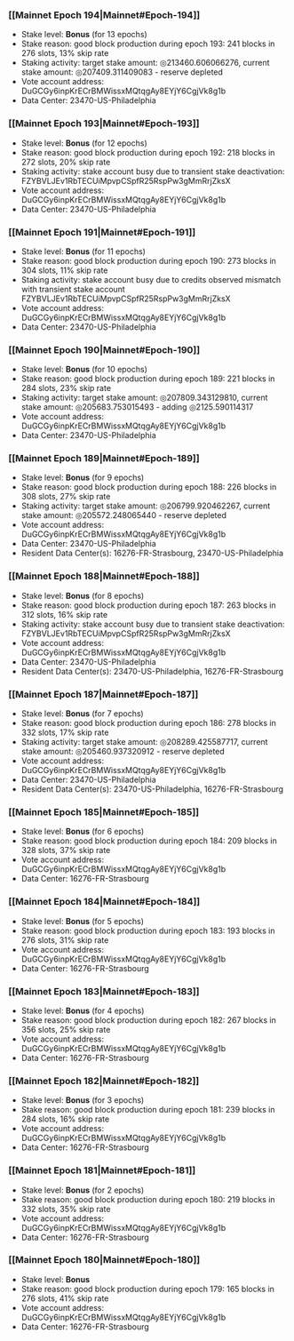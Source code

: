 ### [[Mainnet Epoch 194|Mainnet#Epoch-194]]
* Stake level: **Bonus** (for 13 epochs)
* Stake reason: good block production during epoch 193: 241 blocks in 276 slots, 13% skip rate
* Staking activity: target stake amount: ◎213460.606066276, current stake amount: ◎207409.311409083 - reserve depleted
* Vote account address: DuGCGy6inpKrECrBMWissxMQtqgAy8EYjY6CgjVk8g1b
* Data Center: 23470-US-Philadelphia
### [[Mainnet Epoch 193|Mainnet#Epoch-193]]
* Stake level: **Bonus** (for 12 epochs)
* Stake reason: good block production during epoch 192: 218 blocks in 272 slots, 20% skip rate
* Staking activity: stake account busy due to transient stake deactivation: FZYBVLJEv1RbTECUiMpvpCSpfR25RspPw3gMmRrjZksX
* Vote account address: DuGCGy6inpKrECrBMWissxMQtqgAy8EYjY6CgjVk8g1b
* Data Center: 23470-US-Philadelphia
### [[Mainnet Epoch 191|Mainnet#Epoch-191]]
* Stake level: **Bonus** (for 11 epochs)
* Stake reason: good block production during epoch 190: 273 blocks in 304 slots, 11% skip rate
* Staking activity: stake account busy due to credits observed mismatch with transient stake account FZYBVLJEv1RbTECUiMpvpCSpfR25RspPw3gMmRrjZksX
* Vote account address: DuGCGy6inpKrECrBMWissxMQtqgAy8EYjY6CgjVk8g1b
* Data Center: 23470-US-Philadelphia
### [[Mainnet Epoch 190|Mainnet#Epoch-190]]
* Stake level: **Bonus** (for 10 epochs)
* Stake reason: good block production during epoch 189: 221 blocks in 284 slots, 23% skip rate
* Staking activity: target stake amount: ◎207809.343129810, current stake amount: ◎205683.753015493 - adding ◎2125.590114317
* Vote account address: DuGCGy6inpKrECrBMWissxMQtqgAy8EYjY6CgjVk8g1b
* Data Center: 23470-US-Philadelphia
### [[Mainnet Epoch 189|Mainnet#Epoch-189]]
* Stake level: **Bonus** (for 9 epochs)
* Stake reason: good block production during epoch 188: 226 blocks in 308 slots, 27% skip rate
* Staking activity: target stake amount: ◎206799.920462267, current stake amount: ◎205572.248065440 - reserve depleted
* Vote account address: DuGCGy6inpKrECrBMWissxMQtqgAy8EYjY6CgjVk8g1b
* Data Center: 23470-US-Philadelphia
* Resident Data Center(s): 16276-FR-Strasbourg, 23470-US-Philadelphia
### [[Mainnet Epoch 188|Mainnet#Epoch-188]]
* Stake level: **Bonus** (for 8 epochs)
* Stake reason: good block production during epoch 187: 263 blocks in 312 slots, 16% skip rate
* Staking activity: stake account busy due to transient stake deactivation: FZYBVLJEv1RbTECUiMpvpCSpfR25RspPw3gMmRrjZksX
* Vote account address: DuGCGy6inpKrECrBMWissxMQtqgAy8EYjY6CgjVk8g1b
* Data Center: 23470-US-Philadelphia
* Resident Data Center(s): 23470-US-Philadelphia, 16276-FR-Strasbourg
### [[Mainnet Epoch 187|Mainnet#Epoch-187]]
* Stake level: **Bonus** (for 7 epochs)
* Stake reason: good block production during epoch 186: 278 blocks in 332 slots, 17% skip rate
* Staking activity: target stake amount: ◎208289.425587717, current stake amount: ◎205460.937320912 - reserve depleted
* Vote account address: DuGCGy6inpKrECrBMWissxMQtqgAy8EYjY6CgjVk8g1b
* Data Center: 23470-US-Philadelphia
* Resident Data Center(s): 23470-US-Philadelphia, 16276-FR-Strasbourg
### [[Mainnet Epoch 185|Mainnet#Epoch-185]]
* Stake level: **Bonus** (for 6 epochs)
* Stake reason: good block production during epoch 184: 209 blocks in 328 slots, 37% skip rate
* Vote account address: DuGCGy6inpKrECrBMWissxMQtqgAy8EYjY6CgjVk8g1b
* Data Center: 16276-FR-Strasbourg
### [[Mainnet Epoch 184|Mainnet#Epoch-184]]
* Stake level: **Bonus** (for 5 epochs)
* Stake reason: good block production during epoch 183: 193 blocks in 276 slots, 31% skip rate
* Vote account address: DuGCGy6inpKrECrBMWissxMQtqgAy8EYjY6CgjVk8g1b
* Data Center: 16276-FR-Strasbourg
### [[Mainnet Epoch 183|Mainnet#Epoch-183]]
* Stake level: **Bonus** (for 4 epochs)
* Stake reason: good block production during epoch 182: 267 blocks in 356 slots, 25% skip rate
* Vote account address: DuGCGy6inpKrECrBMWissxMQtqgAy8EYjY6CgjVk8g1b
* Data Center: 16276-FR-Strasbourg
### [[Mainnet Epoch 182|Mainnet#Epoch-182]]
* Stake level: **Bonus** (for 3 epochs)
* Stake reason: good block production during epoch 181: 239 blocks in 284 slots, 16% skip rate
* Vote account address: DuGCGy6inpKrECrBMWissxMQtqgAy8EYjY6CgjVk8g1b
* Data Center: 16276-FR-Strasbourg
### [[Mainnet Epoch 181|Mainnet#Epoch-181]]
* Stake level: **Bonus** (for 2 epochs)
* Stake reason: good block production during epoch 180: 219 blocks in 332 slots, 35% skip rate
* Vote account address: DuGCGy6inpKrECrBMWissxMQtqgAy8EYjY6CgjVk8g1b
* Data Center: 16276-FR-Strasbourg
### [[Mainnet Epoch 180|Mainnet#Epoch-180]]
* Stake level: **Bonus**
* Stake reason: good block production during epoch 179: 165 blocks in 276 slots, 41% skip rate
* Vote account address: DuGCGy6inpKrECrBMWissxMQtqgAy8EYjY6CgjVk8g1b
* Data Center: 16276-FR-Strasbourg